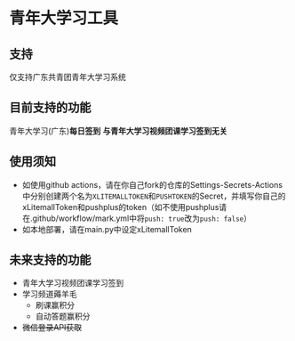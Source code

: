 # 青年大学习工具
## 支持
仅支持广东共青团青年大学习系统
## 目前支持的功能
青年大学习(广东)**每日签到**
**与青年大学习视频团课学习签到无关**
## 使用须知
- 如使用github actions，请在你自己fork的仓库的Settings-Secrets-Actions中分别创建两个名为`XLITEMALLTOKEN`和`PUSHTOKEN`的Secret，并填写你自己的xLitemallToken和pushplus的token（如不使用pushplus请在.github/workflow/mark.yml中将`push: true`改为`push: false`）
- 如本地部署，请在main.py中设定xLitemallToken
## 未来支持的功能
- 青年大学习视频团课学习签到
- 学习频道薅羊毛
  - 刷课赢积分
  - 自动答题赢积分
- ~~微信登录API获取~~